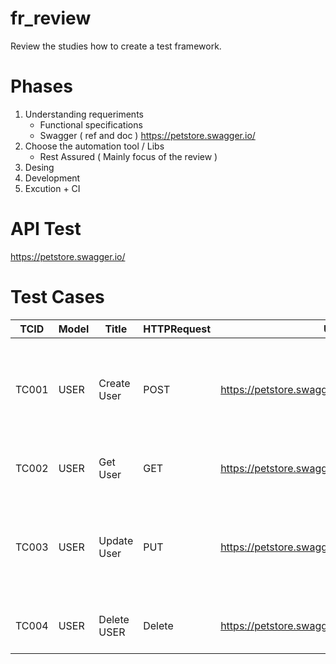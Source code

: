 # fr_review
Review the studies how to create a test framework.

# Phases

1) Understanding requeriments
    - Functional specifications
    - Swagger ( ref and doc ) https://petstore.swagger.io/
2) Choose the automation tool / Libs
    - Rest Assured ( Mainly focus of the review )
3) Desing
4) Development
5) Excution + CI 
   

# API Test
https://petstore.swagger.io/

# Test Cases 
|TCID |Model|Title|HTTPRequest|URL|RequestBody|Response|Authentication|StatusCode|
|-----|-----|-----|-----------|---|-----------|--------|--------------|----------|
|TC001|USER|Create User|POST|https://petstore.swagger.io/v2/user|{"id": 0,"username": "string","firstName": "string","lastName": "string","email": "string","password": "string","phone": "string","userStatus": 0}| sucessfull operation|NA|200| 
|TC002|USER|Get User|GET|https://petstore.swagger.io/v2/user/{username}|Path Param: UserName|{"id": 0,"username": "string","password": "string","userStatus": 0}|NA|200|
|TC003|USER|Update User|PUT|https://petstore.swagger.io/v2/user/{username}|{"id": 0,"username": "string","firstName": "string","lastName": "string","email": "string","password": "string","phone": "string","userStatus": 0}|NA|200|
|TC004|USER|Delete USER|Delete|https://petstore.swagger.io/v2/user/{username}|Path Param: UserName|{"id": 0,"username": "string","password": "string","userStatus": 0}|NA|200|

